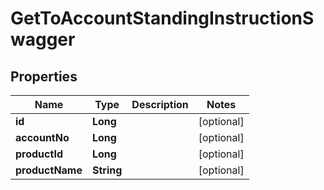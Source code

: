 
# GetToAccountStandingInstructionSwagger

## Properties
Name | Type | Description | Notes
------------ | ------------- | ------------- | -------------
**id** | **Long** |  |  [optional]
**accountNo** | **Long** |  |  [optional]
**productId** | **Long** |  |  [optional]
**productName** | **String** |  |  [optional]



